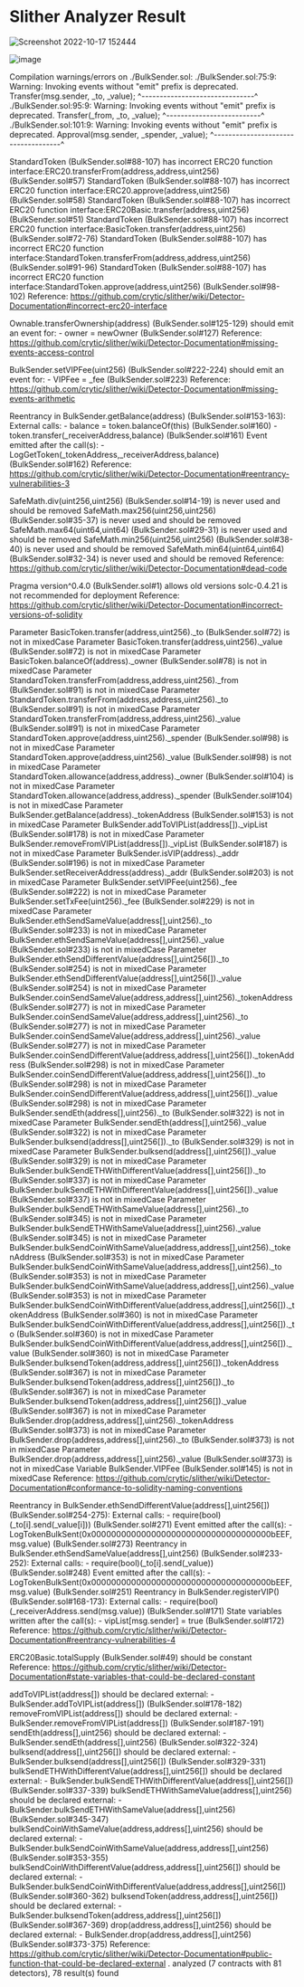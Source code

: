 # Slither Analyzer Result

![Screenshot 2022-10-17 152444](https://user-images.githubusercontent.com/48362877/196295502-eaf68adf-4644-49c7-b741-5989b84acd49.png)

![image](https://user-images.githubusercontent.com/48362877/196295589-5c2bef66-c61e-4ea0-9b65-0bf19f0686eb.png)

Compilation warnings/errors on ./BulkSender.sol:
./BulkSender.sol:75:9: Warning: Invoking events without "emit" prefix is deprecated.
        Transfer(msg.sender, _to, _value);
        ^-------------------------------^
./BulkSender.sol:95:9: Warning: Invoking events without "emit" prefix is deprecated.
        Transfer(_from, _to, _value);
        ^--------------------------^
./BulkSender.sol:101:9: Warning: Invoking events without "emit" prefix is deprecated.
        Approval(msg.sender, _spender, _value);
        ^------------------------------------^


StandardToken (BulkSender.sol#88-107) has incorrect ERC20 function interface:ERC20.transferFrom(address,address,uint256) (BulkSender.sol#57)
StandardToken (BulkSender.sol#88-107) has incorrect ERC20 function interface:ERC20.approve(address,uint256) (BulkSender.sol#58)
StandardToken (BulkSender.sol#88-107) has incorrect ERC20 function interface:ERC20Basic.transfer(address,uint256) (BulkSender.sol#51)
StandardToken (BulkSender.sol#88-107) has incorrect ERC20 function interface:BasicToken.transfer(address,uint256) (BulkSender.sol#72-76)
StandardToken (BulkSender.sol#88-107) has incorrect ERC20 function interface:StandardToken.transferFrom(address,address,uint256) (BulkSender.sol#91-96)
StandardToken (BulkSender.sol#88-107) has incorrect ERC20 function interface:StandardToken.approve(address,uint256) (BulkSender.sol#98-102)
Reference: https://github.com/crytic/slither/wiki/Detector-Documentation#incorrect-erc20-interface

Ownable.transferOwnership(address) (BulkSender.sol#125-129) should emit an event for: 
        - owner = newOwner (BulkSender.sol#127) 
Reference: https://github.com/crytic/slither/wiki/Detector-Documentation#missing-events-access-control

BulkSender.setVIPFee(uint256) (BulkSender.sol#222-224) should emit an event for: 
        - VIPFee = _fee (BulkSender.sol#223) 
Reference: https://github.com/crytic/slither/wiki/Detector-Documentation#missing-events-arithmetic

Reentrancy in BulkSender.getBalance(address) (BulkSender.sol#153-163):
        External calls:
        - balance = token.balanceOf(this) (BulkSender.sol#160)
        - token.transfer(_receiverAddress,balance) (BulkSender.sol#161)
        Event emitted after the call(s):
        - LogGetToken(_tokenAddress,_receiverAddress,balance) (BulkSender.sol#162)
Reference: https://github.com/crytic/slither/wiki/Detector-Documentation#reentrancy-vulnerabilities-3

SafeMath.div(uint256,uint256) (BulkSender.sol#14-19) is never used and should be removed
SafeMath.max256(uint256,uint256) (BulkSender.sol#35-37) is never used and should be removed
SafeMath.max64(uint64,uint64) (BulkSender.sol#29-31) is never used and should be removed
SafeMath.min256(uint256,uint256) (BulkSender.sol#38-40) is never used and should be removed
SafeMath.min64(uint64,uint64) (BulkSender.sol#32-34) is never used and should be removed
Reference: https://github.com/crytic/slither/wiki/Detector-Documentation#dead-code

Pragma version^0.4.0 (BulkSender.sol#1) allows old versions
solc-0.4.21 is not recommended for deployment
Reference: https://github.com/crytic/slither/wiki/Detector-Documentation#incorrect-versions-of-solidity

Parameter BasicToken.transfer(address,uint256)._to (BulkSender.sol#72) is not in mixedCase
Parameter BasicToken.transfer(address,uint256)._value (BulkSender.sol#72) is not in mixedCase
Parameter BasicToken.balanceOf(address)._owner (BulkSender.sol#78) is not in mixedCase
Parameter StandardToken.transferFrom(address,address,uint256)._from (BulkSender.sol#91) is not in mixedCase
Parameter StandardToken.transferFrom(address,address,uint256)._to (BulkSender.sol#91) is not in mixedCase
Parameter StandardToken.transferFrom(address,address,uint256)._value (BulkSender.sol#91) is not in mixedCase
Parameter StandardToken.approve(address,uint256)._spender (BulkSender.sol#98) is not in mixedCase
Parameter StandardToken.approve(address,uint256)._value (BulkSender.sol#98) is not in mixedCase
Parameter StandardToken.allowance(address,address)._owner (BulkSender.sol#104) is not in mixedCase
Parameter StandardToken.allowance(address,address)._spender (BulkSender.sol#104) is not in mixedCase
Parameter BulkSender.getBalance(address)._tokenAddress (BulkSender.sol#153) is not in mixedCase
Parameter BulkSender.addToVIPList(address[])._vipList (BulkSender.sol#178) is not in mixedCase
Parameter BulkSender.removeFromVIPList(address[])._vipList (BulkSender.sol#187) is not in mixedCase
Parameter BulkSender.isVIP(address)._addr (BulkSender.sol#196) is not in mixedCase
Parameter BulkSender.setReceiverAddress(address)._addr (BulkSender.sol#203) is not in mixedCase
Parameter BulkSender.setVIPFee(uint256)._fee (BulkSender.sol#222) is not in mixedCase
Parameter BulkSender.setTxFee(uint256)._fee (BulkSender.sol#229) is not in mixedCase
Parameter BulkSender.ethSendSameValue(address[],uint256)._to (BulkSender.sol#233) is not in mixedCase
Parameter BulkSender.ethSendSameValue(address[],uint256)._value (BulkSender.sol#233) is not in mixedCase
Parameter BulkSender.ethSendDifferentValue(address[],uint256[])._to (BulkSender.sol#254) is not in mixedCase
Parameter BulkSender.ethSendDifferentValue(address[],uint256[])._value (BulkSender.sol#254) is not in mixedCase
Parameter BulkSender.coinSendSameValue(address,address[],uint256)._tokenAddress (BulkSender.sol#277) is not in mixedCase
Parameter BulkSender.coinSendSameValue(address,address[],uint256)._to (BulkSender.sol#277) is not in mixedCase
Parameter BulkSender.coinSendSameValue(address,address[],uint256)._value (BulkSender.sol#277) is not in mixedCase
Parameter BulkSender.coinSendDifferentValue(address,address[],uint256[])._tokenAddress (BulkSender.sol#298) is not in mixedCase
Parameter BulkSender.coinSendDifferentValue(address,address[],uint256[])._to (BulkSender.sol#298) is not in mixedCase
Parameter BulkSender.coinSendDifferentValue(address,address[],uint256[])._value (BulkSender.sol#298) is not in mixedCase
Parameter BulkSender.sendEth(address[],uint256)._to (BulkSender.sol#322) is not in mixedCase
Parameter BulkSender.sendEth(address[],uint256)._value (BulkSender.sol#322) is not in mixedCase
Parameter BulkSender.bulksend(address[],uint256[])._to (BulkSender.sol#329) is not in mixedCase
Parameter BulkSender.bulksend(address[],uint256[])._value (BulkSender.sol#329) is not in mixedCase
Parameter BulkSender.bulkSendETHWithDifferentValue(address[],uint256[])._to (BulkSender.sol#337) is not in mixedCase
Parameter BulkSender.bulkSendETHWithDifferentValue(address[],uint256[])._value (BulkSender.sol#337) is not in mixedCase
Parameter BulkSender.bulkSendETHWithSameValue(address[],uint256)._to (BulkSender.sol#345) is not in mixedCase
Parameter BulkSender.bulkSendETHWithSameValue(address[],uint256)._value (BulkSender.sol#345) is not in mixedCase
Parameter BulkSender.bulkSendCoinWithSameValue(address,address[],uint256)._tokenAddress (BulkSender.sol#353) is not in mixedCase
Parameter BulkSender.bulkSendCoinWithSameValue(address,address[],uint256)._to (BulkSender.sol#353) is not in mixedCase
Parameter BulkSender.bulkSendCoinWithSameValue(address,address[],uint256)._value (BulkSender.sol#353) is not in mixedCase
Parameter BulkSender.bulkSendCoinWithDifferentValue(address,address[],uint256[])._tokenAddress (BulkSender.sol#360) is not in mixedCase
Parameter BulkSender.bulkSendCoinWithDifferentValue(address,address[],uint256[])._to (BulkSender.sol#360) is not in mixedCase
Parameter BulkSender.bulkSendCoinWithDifferentValue(address,address[],uint256[])._value (BulkSender.sol#360) is not in mixedCase
Parameter BulkSender.bulksendToken(address,address[],uint256[])._tokenAddress (BulkSender.sol#367) is not in mixedCase
Parameter BulkSender.bulksendToken(address,address[],uint256[])._to (BulkSender.sol#367) is not in mixedCase
Parameter BulkSender.bulksendToken(address,address[],uint256[])._value (BulkSender.sol#367) is not in mixedCase
Parameter BulkSender.drop(address,address[],uint256)._tokenAddress (BulkSender.sol#373) is not in mixedCase
Parameter BulkSender.drop(address,address[],uint256)._to (BulkSender.sol#373) is not in mixedCase
Parameter BulkSender.drop(address,address[],uint256)._value (BulkSender.sol#373) is not in mixedCase
Variable BulkSender.VIPFee (BulkSender.sol#145) is not in mixedCase
Reference: https://github.com/crytic/slither/wiki/Detector-Documentation#conformance-to-solidity-naming-conventions

Reentrancy in BulkSender.ethSendDifferentValue(address[],uint256[]) (BulkSender.sol#254-275):
        External calls:
        - require(bool)(_to[i].send(_value[i])) (BulkSender.sol#271)
        Event emitted after the call(s):
        - LogTokenBulkSent(0x000000000000000000000000000000000000bEEF,msg.value) (BulkSender.sol#273)
Reentrancy in BulkSender.ethSendSameValue(address[],uint256) (BulkSender.sol#233-252):
        External calls:
        - require(bool)(_to[i].send(_value)) (BulkSender.sol#248)
        Event emitted after the call(s):
        - LogTokenBulkSent(0x000000000000000000000000000000000000bEEF,msg.value) (BulkSender.sol#251)
Reentrancy in BulkSender.registerVIP() (BulkSender.sol#168-173):
        External calls:
        - require(bool)(_receiverAddress.send(msg.value)) (BulkSender.sol#171)
        State variables written after the call(s):
        - vipList[msg.sender] = true (BulkSender.sol#172)
Reference: https://github.com/crytic/slither/wiki/Detector-Documentation#reentrancy-vulnerabilities-4

ERC20Basic.totalSupply (BulkSender.sol#49) should be constant
Reference: https://github.com/crytic/slither/wiki/Detector-Documentation#state-variables-that-could-be-declared-constant

addToVIPList(address[]) should be declared external:
        - BulkSender.addToVIPList(address[]) (BulkSender.sol#178-182)
removeFromVIPList(address[]) should be declared external:
        - BulkSender.removeFromVIPList(address[]) (BulkSender.sol#187-191)
sendEth(address[],uint256) should be declared external:
        - BulkSender.sendEth(address[],uint256) (BulkSender.sol#322-324)
bulksend(address[],uint256[]) should be declared external:
        - BulkSender.bulksend(address[],uint256[]) (BulkSender.sol#329-331)
bulkSendETHWithDifferentValue(address[],uint256[]) should be declared external:
        - BulkSender.bulkSendETHWithDifferentValue(address[],uint256[]) (BulkSender.sol#337-339)
bulkSendETHWithSameValue(address[],uint256) should be declared external:
        - BulkSender.bulkSendETHWithSameValue(address[],uint256) (BulkSender.sol#345-347)
bulkSendCoinWithSameValue(address,address[],uint256) should be declared external:
        - BulkSender.bulkSendCoinWithSameValue(address,address[],uint256) (BulkSender.sol#353-355)
bulkSendCoinWithDifferentValue(address,address[],uint256[]) should be declared external:
        - BulkSender.bulkSendCoinWithDifferentValue(address,address[],uint256[]) (BulkSender.sol#360-362)
bulksendToken(address,address[],uint256[]) should be declared external:
        - BulkSender.bulksendToken(address,address[],uint256[]) (BulkSender.sol#367-369)
drop(address,address[],uint256) should be declared external:
        - BulkSender.drop(address,address[],uint256) (BulkSender.sol#373-375)
Reference: https://github.com/crytic/slither/wiki/Detector-Documentation#public-function-that-could-be-declared-external
. analyzed (7 contracts with 81 detectors), 78 result(s) found
